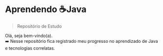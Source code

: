 # Aprendendo :coffee:Java

> Repositório de Estudo

Olá, seja bem-vindo(a).  
:arrow_right: Nesse repositório fica registrado meu progresso no aprendizado de Java e tecnologias correlatas.
